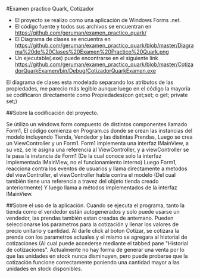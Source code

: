 #Examen practico Quark, Cotizador


- El proyecto se realizo como una aplicación de Windows Forms .net.
- El código fuente y todos sus archivos se encuentran en https://github.com/geruman/examen_practico_quark/
- El Diagrama de clases se encuentra en https://github.com/geruman/examen_practico_quark/blob/master/Diagrama%20de%20Clases%20Examen%20Practico%20Quark.png
- Un ejecutable(.exe) puede encontrarse en el siguiente link https://github.com/geruman/examen_practico_quark/blob/master/CotizadorQuarkExamen/bin/Debug/CotizadorQuarkExamen.exe


El diagrama de clases esta modelado separando los atributos de las propiedades, me parecio más legible aunque luego en el código la mayoría se codificaron directamente 
como Propiedades(con get;set; o get; private set;)

##Sobre la codificación del proyecto.


Se útilizo un windows form compuesto de distintos componentes llamado Form1,
El código comienza en Program.cs donde se crean las instancias del modelo incluyendo Tienda, Vendedor y las distintas Prendas, Luego se crea un ViewController y un Form1.
Form1 implementa una interfaz IMainView, a su vez, se le asigna una referencia al ViewController, y a viewController se le pasa la instancia de Form1 (De la cual conoce
solo la interfaz implementada IMainView, no el funcionamiento interno)
Luego Form1, reacciona contra los eventos de usuarios y llama directamente a metodos del viewController, el viewController habla contra el modelo (Del cual también tiene 
una referencia a travez del objeto tienda creado anteriormente) Y luego llama a métodos implementados de la interfaz IMainView.

##Sobre el uso de la aplicación.
Cuando se ejecuta el programa, tanto la tienda como el vendedor están autogenerados y solo puede usarse un vendedor, las prendas también estan creadas de antemano.
Pueden seleccionarse los parametros para la cotización y llenar los valores de precio unitario y cantidad.
Al darle click al boton Cotizar, se cotizara la prenda con los parametros actuales y el mismo se agregara al historial de cotizaciones (Al cual puede accederse
mediante el tabbed pane "Historial de cotizaciones".
Actualmente no hay forma de generar una venta por lo que las unidades en stock nunca disminuyen, pero puede probarse que la cotización funcione correctamente
poniendo una cantidad mayor a las unidades en stock disponibles.